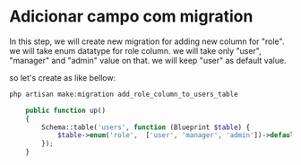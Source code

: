 # Adicionar campo com migration

In this step, we will create new migration for adding new column for "role". we will take enum datatype for role column. we will take only "user", "manager" and "admin" value on that. we will keep "user" as default value. 

so let's create as like bellow:
```php
php artisan make:migration add_role_column_to_users_table

    public function up()
    {
        Schema::table('users', function (Blueprint $table) {
            $table->enum('role',  ['user', 'manager', 'admin'])->default('user');
        });
    }
```

